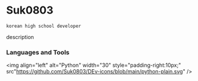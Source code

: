# Suk0803
```korean high school developer```

description

### Languages and Tools

<img align="left" alt="Python" width="30" style="padding-right:10px;" src"https://github.com/Suk0803/DEv-icons/blob/main/python-plain.svg" />